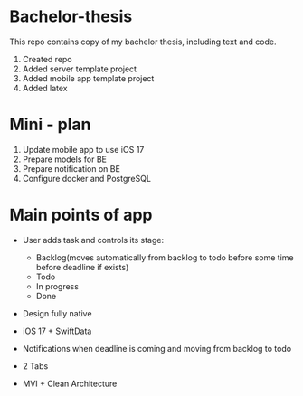 # Bachelor-thesis
This repo contains copy of my bachelor thesis, including text and code.

1. Created repo
2. Added server template project
3. Added mobile app template project
4. Added latex


# Mini - plan
1. Update mobile app to use iOS 17
2. Prepare models for BE
3. Prepare notification on BE
4. Configure docker and PostgreSQL




# Main points of app

- User adds task and controls its stage: 
    - Backlog(moves automatically from backlog to todo before some time before deadline if exists)
    - Todo
    - In progress
    - Done

- Design fully native
- iOS 17 + SwiftData
- Notifications when deadline is coming and moving from backlog to todo
- 2 Tabs
- MVI + Clean Architecture

